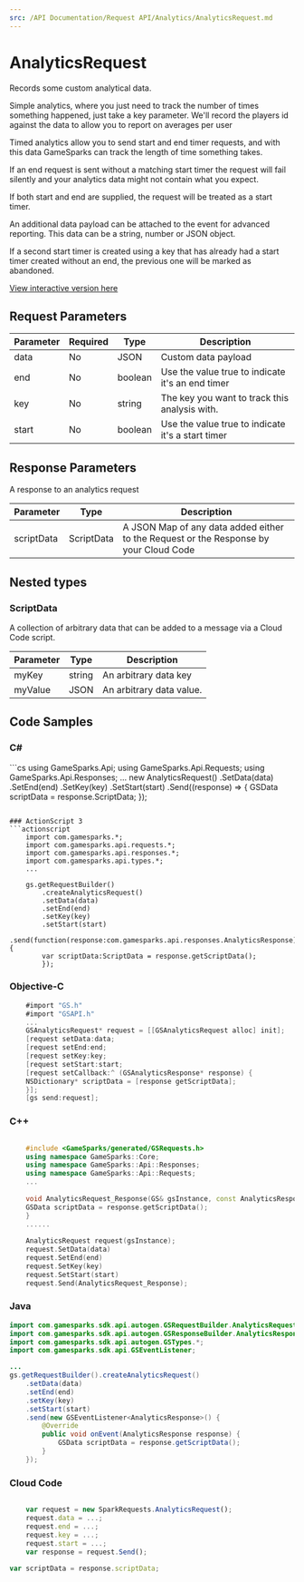 ```yaml
---
src: /API Documentation/Request API/Analytics/AnalyticsRequest.md
---
```


# AnalyticsRequest


Records some custom analytical data.

Simple analytics, where you just need to track the number of times something happened, just take a key parameter. We'll record the players id against the data to allow you to report on averages per user

Timed analytics allow you to send start and end timer requests, and with this data GameSparks can track the length of time something takes.

If an end request is sent without a matching start timer the request will fail silently and your analytics data might not contain what you expect.

If both start and end are supplied, the request will be treated as a start timer.

An additional data payload can be attached to the event for advanced reporting. This data can be a string, number or JSON object.

If a second start timer is created using a key that has already had a start timer created without an end, the previous one will be marked as abandoned.


<a href="https://api.gamesparks.net/#analyticsrequest" target="_gsapi">View interactive version here</a>

## Request Parameters

Parameter | Required | Type | Description
--------- | -------- | ---- | -----------
data | No | JSON | Custom data payload
end | No | boolean | Use the value true to indicate it's an end timer
key | No | string | The key you want to track this analysis with.
start | No | boolean | Use the value true to indicate it's a start timer

## Response Parameters


A response to an analytics request

Parameter | Type | Description
--------- | ---- | -----------
scriptData | ScriptData | A JSON Map of any data added either to the Request or the Response by your Cloud Code

## Nested types

### ScriptData

A collection of arbitrary data that can be added to a message via a Cloud Code script.

Parameter | Type | Description
--------- | ---- | -----------
myKey | string | An arbitrary data key
myValue | JSON | An arbitrary data value.


## Code Samples

<h3>C#</h3>
```cs
	using GameSparks.Api;
	using GameSparks.Api.Requests;
	using GameSparks.Api.Responses;
	...
	new AnalyticsRequest()
		.SetData(data)
		.SetEnd(end)
		.SetKey(key)
		.SetStart(start)
		.Send((response) => {
		GSData scriptData = response.ScriptData; 
		});

```

### ActionScript 3
```actionscript
	import com.gamesparks.*;
	import com.gamesparks.api.requests.*;
	import com.gamesparks.api.responses.*;
	import com.gamesparks.api.types.*;
	...
	
	gs.getRequestBuilder()
	    .createAnalyticsRequest()
		.setData(data)
		.setEnd(end)
		.setKey(key)
		.setStart(start)
		.send(function(response:com.gamesparks.api.responses.AnalyticsResponse):void {
		var scriptData:ScriptData = response.getScriptData(); 
		});

```

### Objective-C
```objectivec
	#import "GS.h"
	#import "GSAPI.h"
	...
	GSAnalyticsRequest* request = [[GSAnalyticsRequest alloc] init];
	[request setData:data;
	[request setEnd:end;
	[request setKey:key;
	[request setStart:start;
	[request setCallback:^ (GSAnalyticsResponse* response) {
	NSDictionary* scriptData = [response getScriptData]; 
	}];
	[gs send:request];

```

### C++
```cpp

	#include <GameSparks/generated/GSRequests.h>
	using namespace GameSparks::Core;
	using namespace GameSparks::Api::Responses;
	using namespace GameSparks::Api::Requests;
	...
	
	void AnalyticsRequest_Response(GS& gsInstance, const AnalyticsResponse& response) {
	GSData scriptData = response.getScriptData(); 
	}
	......
	
	AnalyticsRequest request(gsInstance);
	request.SetData(data)
	request.SetEnd(end)
	request.SetKey(key)
	request.SetStart(start)
	request.Send(AnalyticsRequest_Response);
```

### Java
```java
import com.gamesparks.sdk.api.autogen.GSRequestBuilder.AnalyticsRequest;
import com.gamesparks.sdk.api.autogen.GSResponseBuilder.AnalyticsResponse;
import com.gamesparks.sdk.api.autogen.GSTypes.*;
import com.gamesparks.sdk.api.GSEventListener;

...
gs.getRequestBuilder().createAnalyticsRequest()
	.setData(data)
	.setEnd(end)
	.setKey(key)
	.setStart(start)
	.send(new GSEventListener<AnalyticsResponse>() {
		@Override
		public void onEvent(AnalyticsResponse response) {
			GSData scriptData = response.getScriptData(); 
		}
	});

```

### Cloud Code
```javascript

	var request = new SparkRequests.AnalyticsRequest();
	request.data = ...;
	request.end = ...;
	request.key = ...;
	request.start = ...;
	var response = request.Send();
	
var scriptData = response.scriptData; 
```


